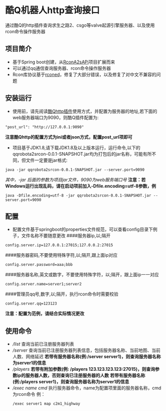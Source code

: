 # 酷Q机器人http查询接口

通过酷Q的http插件查询求生之路2、csgo等valve起源引擎服务器、以及使用rcon命令操作服务器

## 项目简介
- 基于Spring boot创建，从[RconA2sAPi](https://github.com/hundunzhidian/RconA2sAPi/)项目扩展而来
- 可以通过qq通信查询服务器、rcon命令操作服务器
- Rcon库协议基于[rconed](http://rconed.sf.net/)，修复了大部分错误，以及修复了对中文不兼容的问题


## 安装运行
- 使用前，请先阅读[酷Qhttp插件](https://github.com/richardchien/coolq-http-api/)使用方式，并配置为服务器的地址,若下面的web服务器端口为9090，则酷Q插件配置为:
```shell
"post_url": "http://127.0.0.1:9090"
```
**注意酷Qhttp的配置方式为ini或者json方式，配置post_url项即可**
- 项目基于JDK1.8,请下载JDK1.8及以上版本运行，运行命令,以下的qqrobota2srcon-0.0.1-SNAPSHOT.jar均为打包后的jar名称，可能有所不同，但文件一定要是jar格式:
```shell
java -jar qqrobota2srcon-0.0.1-SNAPSHOT.jar --server.port=9090
```
*其中，-jar 后面的参数为项目jar文件，9090为web服务端口号*
**注意：若Windows运行出现乱码，请在启动项前加入-Dfile.encoding=utf-8参数，例**
```shell
java -Dfile.encoding=utf-8 -jar qqrobota2srcon-0.0.1-SNAPSHOT.jar --server.port=9090
```
## 配置
- 配置文件基于springboot的properties文件规范，可以查看config目录下例子，文件名称不要随意更改
####服务器ip,以;隔开
```shell
config.server.ip=127.0.0.1:27015;127.0.0.2:27015
```
####服务器密码,不要使用特殊字符,以;隔开,跟上面ip对应
```shell
config.server.password=aaa;bbb
```
####服务器名称,英文或数字，不要使用特殊字符，以;隔开，跟上面ip一一对应
```shell
config.server.name=server1;server2
```
####管理员qq号,数字,以;隔开，执行rcon命令时需要校验
```shell
config.server.qq=123123
```
**注意：配置为范例，请结合实际情况更改**

## 使用命令

- */list* 
    查询当前已注册服务器列表
- */server*
    查询当前已注册服务器列表信息，包括服务器名称、当前地图、当前人数、网络延迟
    **若带有服务器名称(例:/server server1)，则查询服务器名称为server1的信息**
- */players*
    **若带有附加参数(例: /players 123.123.123.123:27015)，则查询参数ip的服务器人数，否则查询已注册服务器的人数**
    **若带有服务器名称(例:/players server1)，则查询服务器名称为server1的信息**
- */exec name cmd*  执行服务器命令，name为配置项里面的服务器名称，cmd为rcon命令
    例：
     ```shell
     /exec server1 map c2m1_highway
     ```